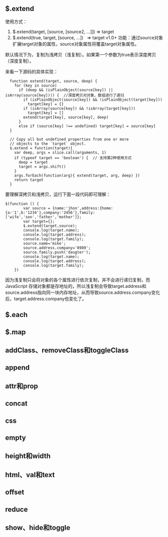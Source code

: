 ## $.extend
使用方式：
1. $.extend(target, [source, [source2, ...]])   ⇒ target
2. $.extend(true, target, [source, ...])   ⇒ target v1.0+
功能：通过source对象扩展target对象的属性，source对象属性将覆盖target对象属性。

默认情况下为，复制为浅拷贝（浅复制）。如果第一个参数为true表示深度拷贝（深度复制）。

来看一下源码的具体实现：
```
  function extend(target, source, deep) {
    for (key in source)
      if (deep && (isPlainObject(source[key]) || isArray(source[key]))) {  //深度拷贝对对象、数组进行了递归
        if (isPlainObject(source[key]) && !isPlainObject(target[key]))
          target[key] = {}
        if (isArray(source[key]) && !isArray(target[key]))
          target[key] = []
        extend(target[key], source[key], deep)
      }
      else if (source[key] !== undefined) target[key] = source[key]
  }

  // Copy all but undefined properties from one or more
  // objects to the `target` object.
  $.extend = function(target){
    var deep, args = slice.call(arguments, 1)
    if (typeof target == 'boolean') {  // 支持第2种使用方式
      deep = target
      target = args.shift()
    }
    args.forEach(function(arg){ extend(target, arg, deep) })
    return target
  }
```
要理解深拷贝和浅拷贝，运行下面一段代码即可理解：
```
$(function () {
        var source = {name:'jhon',address:{home:{a:'1',b:'1234'},company:'2456'},family:['wife','son','father','mother']};
        var target={};
        $.extend(target,source);
        console.log(target.name);
        console.log(target.address);
        console.log(target.family);
        source.name='mike';
        source.address.company='8989';
        source.family.push('daugter');
        console.log(target.name);
        console.log(target.address);
        console.log(target.family);
    })
```
因为浅复制只会将对象的各个属性进行依次复制，并不会进行递归复制，而 JavaScript 存储对象都是存地址的，所以浅复制会导致target.address和source.address指向同一块内存地址，从而导致source.address.company变化后，target.address.company也变化了。
## $.each
## $.map
## addClass、removeClass和toggleClass
## append
## attr和prop
## concat
## css
## empty
## height和width
## html、val和text
## offset
## reduce
## show、hide和toggle
